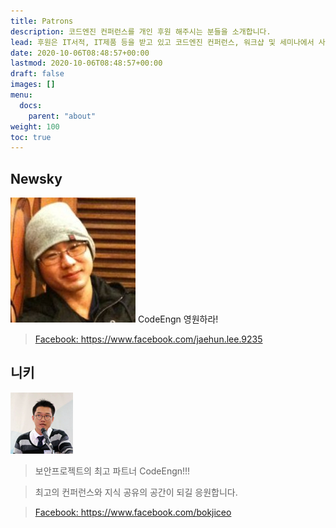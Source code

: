 ```yaml
---
title: Patrons
description: 코드엔진 컨퍼런스를 개인 후원 해주시는 분들을 소개합니다.
lead: 후원은 IT서적, IT제품 등을 받고 있고 코드엔진 컨퍼런스, 워크샵 및 세미나에서 사용합니다.
date: 2020-10-06T08:48:57+00:00
lastmod: 2020-10-06T08:48:57+00:00
draft: false
images: []
menu:
  docs:
    parent: "about"
weight: 100
toc: true
---
```



## Newsky
![newsky](patrons_newsky.png)
CodeEngn 영원하라!

> <a href='https://www.facebook.com/jaehun.lee.9235' target='_blank'>Facebook: https://www.facebook.com/jaehun.lee.9235</a>


## 니키
![boanproject](patrons_boanproject.png)
> 보안프로젝트의 최고 파트너 CodeEngn!!!

> 최고의 컨퍼런스와 지식 공유의 공간이 되길 응원합니다.

> <a href='https://www.facebook.com/bokjiceo' target='_blank'>Facebook: https://www.facebook.com/bokjiceo</a>
